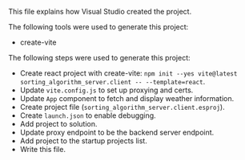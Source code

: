 This file explains how Visual Studio created the project.

The following tools were used to generate this project:
- create-vite

The following steps were used to generate this project:
- Create react project with create-vite: `npm init --yes vite@latest sorting_algorithm_server.client -- --template=react`.
- Update `vite.config.js` to set up proxying and certs.
- Update `App` component to fetch and display weather information.
- Create project file (`sorting_algorithm_server.client.esproj`).
- Create `launch.json` to enable debugging.
- Add project to solution.
- Update proxy endpoint to be the backend server endpoint.
- Add project to the startup projects list.
- Write this file.
